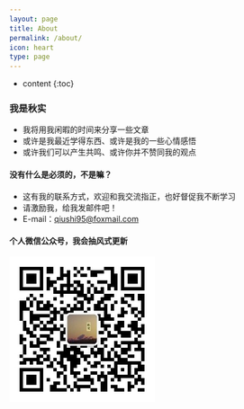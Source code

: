 ```yaml
---
layout: page
title: About
permalink: /about/
icon: heart
type: page
---
```


* content
{:toc}


### 我是秋实

- 我将用我闲暇的时间来分享一些文章 
- 或许是我最近学得东西、或许是我的一些心情感悟  
- 或许我们可以产生共鸣、或许你并不赞同我的观点  

#### 没有什么是必须的，不是嘛？

- 这有我的联系方式，欢迎和我交流指正，也好督促我不断学习
- 请激励我，给我发邮件吧！    
- E-mail：qiushi95@foxmail.com  

#### 个人微信公众号，我会抽风式更新  
![weixin](../img/wechat.jpg)
